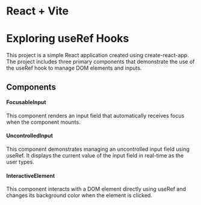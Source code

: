 # React + Vite

# Exploring useRef Hooks

This project is a simple React application created using create-react-app. The project includes three primary components that demonstrate the use of the useRef hook to manage DOM elements and inputs.

## Components

#### FocusableInput

This component renders an input field that automatically receives focus when the component mounts.

#### UncontrolledInput

This component demonstrates managing an uncontrolled input field using useRef. It displays the current value of the input field in real-time as the user types.

#### InteractiveElement

This component interacts with a DOM element directly using useRef and changes its background color when the element is clicked.
